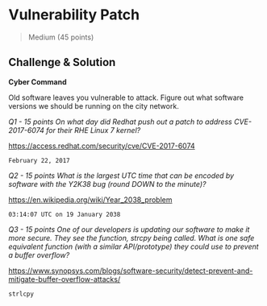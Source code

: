 # Vulnerability Patch
> Medium (45 points)

## Challenge & Solution

**Cyber Command**

Old software leaves you vulnerable to attack. Figure out what software versions we should be running on the city network.

_Q1 - 15 points
On what day did Redhat push out a patch to address CVE-2017-6074 for their RHE Linux 7 kernel?_

https://access.redhat.com/security/cve/CVE-2017-6074

```February 22, 2017```

_Q2 - 15 points
What is the largest UTC time that can be encoded by software with the Y2K38 bug (round DOWN to the minute)?_

https://en.wikipedia.org/wiki/Year_2038_problem

```03:14:07 UTC on 19 January 2038```

_Q3 - 15 points
One of our developers is updating our software to make it more secure. They see the function, strcpy being called. What is one safe equivalent function (with a similar API/prototype) they could use to prevent a buffer overflow?_

https://www.synopsys.com/blogs/software-security/detect-prevent-and-mitigate-buffer-overflow-attacks/

```strlcpy```

